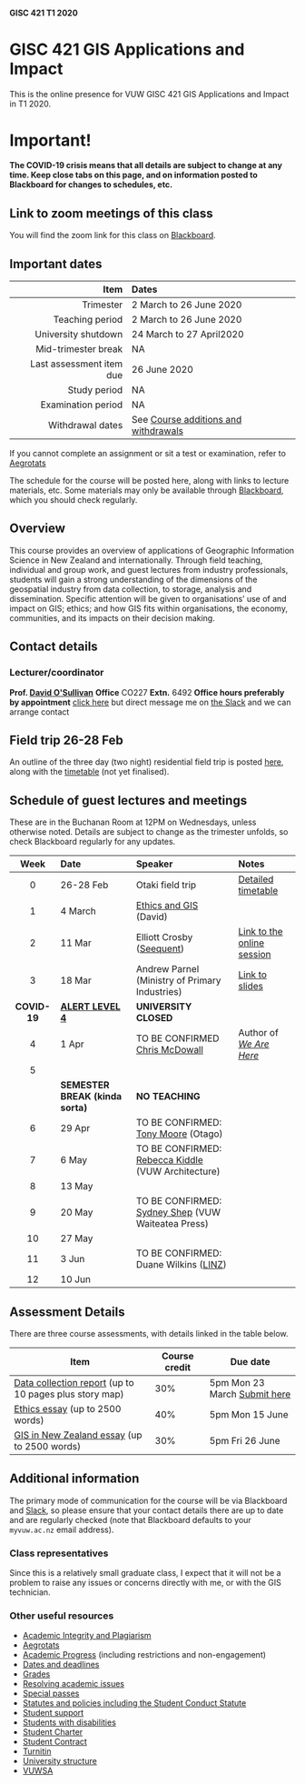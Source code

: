 #### GISC 421 T1 2020
# GISC 421 GIS Applications and Impact
This is the online presence for VUW GISC 421 GIS Applications and Impact in T1 2020.

# Important!
**The COVID-19 crisis means that all details are subject to change at any time. Keep close tabs on this page, and on information posted to Blackboard for changes to schedules, etc.**

## Link to zoom meetings of this class
You will find the zoom link for this class on [Blackboard](https://blackboard.vuw.ac.nz/webapps/blackboard/content/listContentEditable.jsp?course_id=_106344_1&content_id=_2641846_1&crosscoursenavrequest=true).

## Important dates
Item | Dates
 -: | :-
Trimester | 2 March to 26 June 2020
Teaching period | 2 March to 26 June 2020
University shutdown | 24 March to 27 April2020
Mid-trimester break | NA
Last assessment item due | 26 June 2020
Study period | NA
Examination period | NA
Withdrawal dates | See [Course additions and withdrawals](www.victoria.ac.nz/home/admisenrol/payments/withdrawalsrefunds)

If you cannot complete an assignment or sit a test or examination, refer to [Aegrotats](www.victoria.ac.nz/home/study/exams-and-assessments/aegrotat)

The schedule for the course will be posted here, along with links to lecture materials, etc. Some materials may only be available through [Blackboard](https://blackboard.vuw.ac.nz/), which you should check regularly.

## Overview
This course provides an overview of applications of Geographic Information Science in New Zealand and internationally. Through field teaching, individual and group work, and guest lectures from industry professionals, students will gain a strong understanding of the dimensions of the geospatial industry from data collection, to storage, analysis and dissemination. Specific attention will be given to organisations’ use of and impact on GIS; ethics; and how GIS fits within organisations, the economy, communities, and its impacts on their decision making.

## Contact details
### Lecturer/coordinator
**Prof. [David O'Sullivan](mailto:david.osullivan@vuw.ac.nz)**
**Office** CO227 **Extn.** 6492 **Office hours preferably by appointment** [click here](http://calendly.com/dosullivan) but direct message me on [the Slack](https://vuwgisc2020.slack.com) and we can arrange contact

## Field trip 26-28 Feb
An outline of the three day (two night) residential field trip is posted [here](field-trip/overview-and-requirements.md), along with the [timetable](field-trip/timetable.md) (not yet finalised).

## Schedule of guest lectures and meetings
These are in the Buchanan Room at 12PM on Wednesdays, unless otherwise noted. Details are subject to change as the trimester unfolds, so check Blackboard regularly for any updates.

Week | Date | Speaker | Notes
:---:|:---|:---|:---
0 | 26-28 Feb | Otaki field trip | [Detailed timetable](field-trip/timetable.md)
1 | 4 March | [Ethics and GIS](https://southosullivan.com/gisc421/EthicalConsiderations/) (David)
2 | 11 Mar | Elliott Crosby ([Seequent](https://www.seequent.com/)) | [Link to the online session](https://teams.microsoft.com/l/meetup-join/19%3ameeting_Y2VmZDcxMTMtNjY2Yi00YTQyLWJkZjgtODJlMDEyYzA2MDlk%40thread.v2/0?context=%7b%22Tid%22%3a%229d3a50aa-06a0-4090-b99a-9b798edce6b8%22%2c%22Oid%22%3a%22ed52f61e-c6ed-4ba7-bd4c-7263316d21a4%22%7d)
3 | 18 Mar | Andrew Parnel (Ministry of Primary Industries) | [Link to slides](guests/GIS-at-MPI-Andrew-Parnell-2020.pptx?raw=true)
| **COVID-19** | [**ALERT LEVEL 4**](https://covid19.govt.nz/government-actions/covid-19-alert-system/) | **UNIVERSITY CLOSED**
4 | 1 Apr | TO BE CONFIRMED [Chris McDowall](https://fogonwater.com/) | Author of [*We Are Here*](https://www.masseypress.ac.nz/books/we-are-here/)
5 |
|| **SEMESTER BREAK (kinda sorta)** | **NO TEACHING**
6 | 29 Apr | TO BE CONFIRMED: [Tony Moore](https://www.otago.ac.nz/surveying/people/otago040651.html) (Otago)
7 | 6 May | TO BE CONFIRMED: [Rebecca Kiddle](https://www.wgtn.ac.nz/architecture/about/staff/rebecca-kiddle) (VUW Architecture)
8 | 13 May |
9 | 20 May | TO BE CONFIRMED: [Sydney Shep](https://www.wgtn.ac.nz/wtapress/about/staff/sydney-shep) (VUW Waiteatea Press)
10 | 27 May |
11 | 3 Jun | TO BE CONFIRMED: Duane Wilkins ([LINZ](http://linz.govt.nz/))
12 | 10 Jun |

## Assessment Details
There are three course assessments, with details linked in the table below.

Item | Course credit | Due date
--- | --- | ---
[Data collection report](data-collection-report.md) (up to 10 pages plus story map) | 30% | 5pm Mon 23 March [Submit here](https://blackboard.vuw.ac.nz/webapps/assignment/uploadAssignment?content_id=_2665881_1&course_id=_106344_1&group_id=&mode=cpview)
[Ethics essay](ethics-essay.md) (up to 2500 words) | 40% | 5pm Mon 15 June
[GIS in New Zealand essay](gis-in-new-zealand-essay.md) (up to 2500 words) | 30% | 5pm Fri 26 June

## Additional information
The primary mode of communication for the course will be via Blackboard and [Slack](https://vuwgisc2020.slack.com), so please ensure that your contact details there are up to date and are regularly checked (note that Blackboard defaults to your `myvuw.ac.nz` email address).

### Class representatives
Since this is a relatively small graduate class, I expect that it will not be a problem to raise any issues or concerns directly with me, or with the GIS technician.

### Other useful resources
+ [Academic Integrity and Plagiarism](http://www.victoria.ac.nz/home/study/plagiarism)
+ [Aegrotats](http:\\www.victoria.ac.nz/home/study/exams-and-assessments/aegrotat)
+ [Academic Progress](http:\\www.victoria.ac.nz/home/study/academic-progress) (including restrictions and non-engagement)
+ [Dates and deadlines](http:\\www.victoria.ac.nz/home/study/dates)
+ [Grades](http:\\www.victoria.ac.nz/home/study/exams-and-assessments/grades)
+ [Resolving academic issues](http:\\www.victoria.ac.nz/home/about/avcacademic/publications2#grievances)
+ [Special passes](http:\\www.victoria.ac.nz/home/about/avcacademic/publications2#specialpass)
+ [Statutes and policies including the Student Conduct Statute](http:\\www.victoria.ac.nz/home/about/policy)
+ [Student support](http:\\www.victoria.ac.nz/home/viclife/studentservice)
+ [Students with disabilities](http:\\www.victoria.ac.nz/st_services/disability)
+ [Student Charter](http:\\www.victoria.ac.nz/home/viclife/student-charter)
+ [Student Contract](http:\\www.victoria.ac.nz/home/admisenrol/enrol/studentcontract)
+ [Turnitin](http:\\www.cad.vuw.ac.nz/wiki/index.php/Turnitin)
+ [University structure](http:\\www.victoria.ac.nz/home/about)
+ [VUWSA](http:\\www.vuwsa.org.nz)
